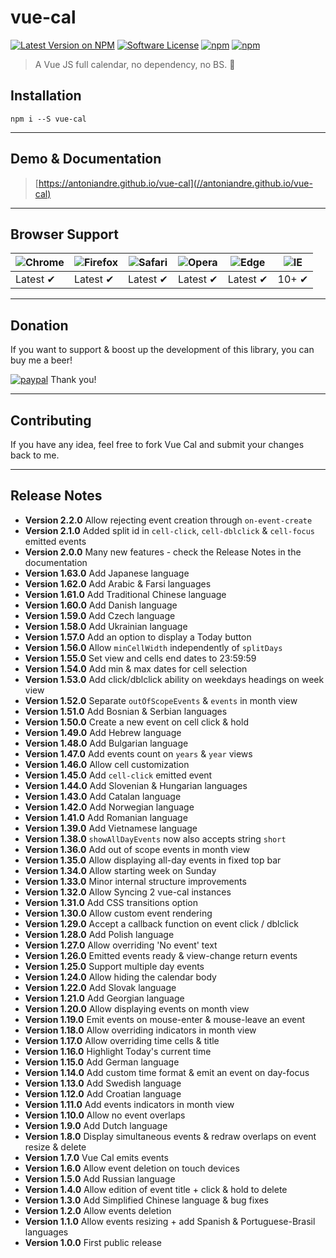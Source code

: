 # vue-cal

[![Latest Version on NPM](https://img.shields.io/npm/v/vue-cal.svg)](https://npmjs.com/package/vue-cal)
[![Software License](https://img.shields.io/badge/license-MIT-brightgreen.svg)](LICENSE.md)
[![npm](https://img.shields.io/npm/dt/vue-cal.svg)](https://www.npmjs.com/package/vue-cal)
[![npm](https://img.shields.io/npm/dw/vue-cal.svg)](https://www.npmjs.com/package/vue-cal)
> A Vue JS full calendar, no dependency, no BS. :metal:

## Installation

```
npm i --S vue-cal
```
___

## Demo & Documentation
> [https://antoniandre.github.io/vue-cal](//antoniandre.github.io/vue-cal)

___

## Browser Support
![Chrome](https://raw.github.com/alrra/browser-logos/master/src/chrome/chrome_48x48.png) | ![Firefox](https://raw.github.com/alrra/browser-logos/master/src/firefox/firefox_48x48.png) | ![Safari](https://raw.github.com/alrra/browser-logos/master/src/safari/safari_48x48.png) | ![Opera](https://raw.github.com/alrra/browser-logos/master/src/opera/opera_48x48.png) | ![Edge](https://raw.github.com/alrra/browser-logos/master/src/edge/edge_48x48.png) | ![IE](https://raw.github.com/alrra/browser-logos/master/src/archive/internet-explorer_9-11/internet-explorer_9-11_48x48.png) |
--- | --- | --- | --- | --- | --- |
Latest ✔ | Latest ✔ | Latest ✔ | Latest ✔ | Latest ✔ | 10+ ✔ |


___


## Donation

If you want to support &amp; boost up the development of this library, you can buy me a beer!

[![paypal](https://www.paypalobjects.com/en_AU/i/btn/btn_donateCC_LG.gif)](https://www.paypal.me/antoniandre1)
Thank you!

___

## Contributing

If you have any idea, feel free to fork Vue Cal and submit your changes back to me.

___

## Release Notes

- __Version 2.2.0__ Allow rejecting event creation through `on-event-create`
- __Version 2.1.0__ Added split id in `cell-click`, `cell-dblclick` &amp; `cell-focus` emitted events
- __Version 2.0.0__ Many new features - check the Release Notes in the documentation
- __Version 1.63.0__ Add Japanese language
- __Version 1.62.0__ Add Arabic &amp; Farsi languages
- __Version 1.61.0__ Add Traditional Chinese language
- __Version 1.60.0__ Add Danish language
- __Version 1.59.0__ Add Czech language
- __Version 1.58.0__ Add Ukrainian language
- __Version 1.57.0__ Add an option to display a Today button
- __Version 1.56.0__ Allow `minCellWidth` independently of `splitDays`
- __Version 1.55.0__ Set view and cells end dates to 23:59:59
- __Version 1.54.0__ Add min &amp; max dates for cell selection
- __Version 1.53.0__ Add click/dblclick ability on weekdays headings on week view
- __Version 1.52.0__ Separate `outOfScopeEvents` &amp; `events` in month view
- __Version 1.51.0__ Add Bosnian &amp; Serbian languages
- __Version 1.50.0__ Create a new event on cell click &amp; hold
- __Version 1.49.0__ Add Hebrew language
- __Version 1.48.0__ Add Bulgarian language
- __Version 1.47.0__ Add events count on `years` &amp; `year` views
- __Version 1.46.0__ Allow cell customization
- __Version 1.45.0__ Add `cell-click` emitted event
- __Version 1.44.0__ Add Slovenian &amp; Hungarian languages
- __Version 1.43.0__ Add Catalan language
- __Version 1.42.0__ Add Norwegian language
- __Version 1.41.0__ Add Romanian language
- __Version 1.39.0__ Add Vietnamese language
- __Version 1.38.0__ `showAllDayEvents` now also accepts string `short`
- __Version 1.36.0__ Add out of scope events in month view
- __Version 1.35.0__ Allow displaying all-day events in fixed top bar
- __Version 1.34.0__ Allow starting week on Sunday
- __Version 1.33.0__ Minor internal structure improvements
- __Version 1.32.0__ Allow Syncing 2 vue-cal instances
- __Version 1.31.0__ Add CSS transitions option
- __Version 1.30.0__ Allow custom event rendering
- __Version 1.29.0__ Accept a callback function on event click / dblclick
- __Version 1.28.0__ Add Polish language
- __Version 1.27.0__ Allow overriding 'No event' text
- __Version 1.26.0__ Emitted events ready &amp; view-change return events
- __Version 1.25.0__ Support multiple day events
- __Version 1.24.0__ Allow hiding the calendar body
- __Version 1.22.0__ Add Slovak language
- __Version 1.21.0__ Add Georgian language
- __Version 1.20.0__ Allow displaying events on month view
- __Version 1.19.0__ Emit events on mouse-enter &amp; mouse-leave an event
- __Version 1.18.0__ Allow overriding indicators in month view
- __Version 1.17.0__ Allow overriding time cells &amp; title
- __Version 1.16.0__ Highlight Today's current time
- __Version 1.15.0__ Add German language
- __Version 1.14.0__ Add custom time format &amp; emit an event on day-focus
- __Version 1.13.0__ Add Swedish language
- __Version 1.12.0__ Add Croatian language
- __Version 1.11.0__ Add events indicators in month view
- __Version 1.10.0__ Allow no event overlaps
- __Version 1.9.0__ Add Dutch language
- __Version 1.8.0__ Display simultaneous events &amp; redraw overlaps on event resize &amp; delete
- __Version 1.7.0__ Vue Cal emits events
- __Version 1.6.0__ Allow event deletion on touch devices
- __Version 1.5.0__ Add Russian language
- __Version 1.4.0__ Allow edition of event title + click &amp; hold to delete
- __Version 1.3.0__ Add Simplified Chinese language &amp; bug fixes
- __Version 1.2.0__ Allow events deletion
- __Version 1.1.0__ Allow events resizing + add Spanish &amp; Portuguese-Brasil languages
- __Version 1.0.0__ First public release

